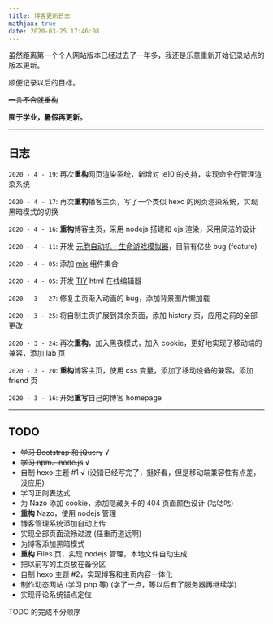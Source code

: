 ```yaml
---
title: 博客更新日志
mathjax: true
date: 2020-03-25 17:46:08
---
```


虽然距离第一个个人网站版本已经过去了一年多，我还是乐意重新开始记录站点的版本更新。

顺便记录以后的目标。

<!-- more -->

~~一言不合就重构~~

**囿于学业，暑假再更新。**

---

## 日志

`2020 - 4 - 19`: 再次**重构**网页渲染系统，新增对 ie10 的支持，实现命令行管理渲染系统

`2020 - 4 - 17`: 再次**重构**播客主页，写了一个类似 hexo 的网页渲染系统，实现黑暗模式的切换

`2020 - 4 - 16`: **重构**博客主页，采用 nodejs 搭建和 ejs 渲染，采用简洁的设计

`2020 - 4 - 11`: 开发 [元胞自动机 - 生命游戏模拟器](https://lab.xecades.xyz/CA/)，目前有亿些 bug (feature)

`2020 - 4 - 05`: 添加 [mix](https://mix.xecades.xyz/) 组件集合

`2020 - 4 - 05`: 开发 [TIY](https://tiy.xecades.xyz/) html 在线编辑器

`2020 - 3 - 27`: 修复主页渐入动画的 bug，添加背景图片懒加载

`2020 - 3 - 25`: 将自制主页扩展到其余页面，添加 history 页，应用之前的全部更改

`2020 - 3 - 24`: 再次**重构**，加入黑夜模式，加入 cookie，更好地实现了移动端的兼容，添加 lab 页

`2020 - 3 - 20`: **重构**博客主页，使用 css 变量，添加了移动设备的兼容，添加 friend 页

`2020 - 3 - 16`: 开始**重写**自己的博客 homepage

---

## TODO

 - ~~学习 Bootstrap 和 jQuery~~ √
 - ~~学习 npm、node.js~~ √
 - ~~自制 hexo 主题 #1~~ √ (没错已经写完了，挺好看，但是移动端兼容性有点差，没应用)
 - 学习正则表达式
 - 为 Nazo 添加 cookie，添加隐藏关卡的 404 页面颜色设计 (咕咕咕)
 - **重构** Nazo，使用 nodejs 管理
 - 博客管理系统添加自动上传
 - 实现全部页面流畅过渡 (任重而道远啊)
 - 为博客添加黑暗模式
 - **重构** Files 页，实现 nodejs 管理，本地文件自动生成
 - 把以前写的主页放在备份区
 - 自制 hexo 主题 #2，实现博客和主页内容一体化
 - 制作动态网站 (学习 php 等) (学了一点，等以后有了服务器再继续学)
 - 实现评论系统锚点定位

TODO 的完成不分顺序